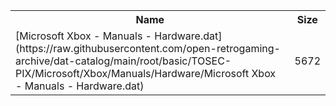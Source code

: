 <table>
<tr><th>Name</th><th>Size</th></tr>
<tr><td>
[Microsoft Xbox - Manuals - Hardware.dat](https://raw.githubusercontent.com/open-retrogaming-archive/dat-catalog/main/root/basic/TOSEC-PIX/Microsoft/Xbox/Manuals/Hardware/Microsoft Xbox - Manuals - Hardware.dat)
</td><td>5672</td></tr>
</table>
